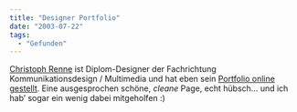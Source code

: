 ```yaml
---
title: "Designer Portfolio"
date: "2003-07-22"
tags:
  - "Gefunden"
---
```


[Christoph Renne](http://www.kryzcom.de/ "www.kryzcom.de ++ Portfolio von Designer Christoph Renne") ist Diplom-Designer der Fachrichtung Kommunikationsdesign / Multimedia und hat eben sein [Portfolio online gestellt](http://www.kryzcom.de/). Eine ausgesprochen schöne, _cleane_ Page, echt hübsch… und ich hab’ sogar ein wenig dabei mitgeholfen :)
